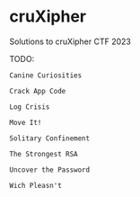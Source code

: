 # cruXipher
Solutions to cruXipher CTF 2023

TODO:

    Canine Curiosities

    Crack App Code

    Log Crisis

    Move It!

    Solitary Confinement

    The Strongest RSA

    Uncover the Password

    Wich Pleasn't
